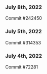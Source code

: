 ### July 8th, 2022

Commit #242450

### July 5th, 2022

Commit #314353


### July 4th, 2022

Commit #72281
